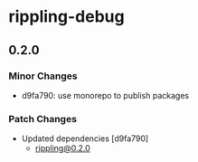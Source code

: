 # rippling-debug

## 0.2.0

### Minor Changes

- d9fa790: use monorepo to publish packages

### Patch Changes

- Updated dependencies [d9fa790]
  - rippling@0.2.0
